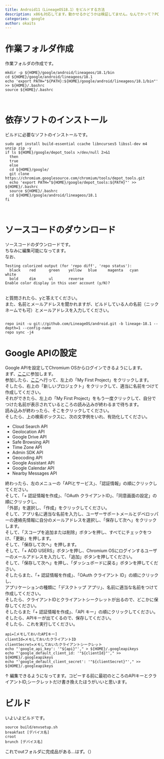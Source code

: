 ```yaml
---
title: Android11（LineageOS18.1）をビルドする方法
description: x86も対応してます。動かせるかどうかは検証してません。なんでかって？PCが処理落ちしたからです。（）あれ？なんか見たことあるような...？
categories: google
author: okaits
---
```

<h1>作業フォルダ作成</h1>
作業フォルダの作成です。<br>
<pre class="prettyprint"><code class="prettyprint lang-bash">mkdir -p ${HOME}/google/android/lineageos/18.1/bin
cd ${HOME}/google/android/lineageos/18.1
echo 'export PATH="${PATH}:${HOME}/google/android/lineageos/18.1/bin"' >> ${HOME}/.bashrc
source ${HOME}/.bashrc
</code></pre><br>
<h1>依存ソフトのインストール</h1>
ビルドに必要なソフトのインストールです。<br>
<pre class="prettyprint"><code class="prettyprint lang-bash">sudo apt install build-essential ccache libncurses5 libssl-dev m4 unzip zip -y
if ls ${HOME}/google/depot_tools >/dev/null 2>&1
  then
  true
  else
  cd ${HOME}/google/
  git clone https://chromium.googlesource.com/chromium/tools/depot_tools.git
  echo 'export PATH="${HOME}/google/depot_tools:${PATH}"' >> ${HOME}/.bashrc
  source ${HOME}/.bashrc
  cd ${HOME}/google/android/lineageos/18.1
fi
</code></pre><br>
<h1>ソースコードのダウンロード</h1>
ソースコードのダウンロードです。<br>
ちなみに編集可能になってます。<br>
なお、<br>
<pre class="prettyprint"><code class="prettyprint">Testing colorized output (for 'repo diff', 'repo status'):
  black    red      green    yellow   blue     magenta   cyan     white
  bold     dim      ul       reverse
Enable color display in this user account (y/N)?
</code></pre><br>
と質問されたら、yと答えてください。<br>
また、名前とメールアドレスを聞かれますが、ビルドしている人の名前（ニックネームでも可）とメールアドレスを入力してください。<br>
<pre class="prettyprint"><code class="prettyprint lang-bash">
repo init -u git://github.com/LineageOS/android.git -b lineage-18.1 --depth=1 --config-name
repo sync -j4
</code></pre>
<h1>Google APIの設定</h1>
Google APIを設定してChromium OSからログインできるようにします。<br>
まず、<a href="https://groups.google.com/a/chromium.org/forum/?fromgroups#!forum/chromium-dev">ここ</a>に参加します。<br>
参加したら、<a href="https://cloud.google.com/console">ここ</a>へ行って、左上の「My First Project」をクリックします。<br>
そしたら、右上の「新しいプロジェクト」をクリックして、適当に名前をつけて作成してください。<br>
それができたら、左上の「My First Project」をもう一度クリックして、自分でつけた名前が表示されているところの読み込みが終わるまで待ちます。<br>
読み込みが終わったら、そこをクリックしてください。<br>
そしたら、上の検索ボックスに、次の文字例をいれ、有効化してください。<br>
<ul>
<li>Cloud Search API<br></li>
<li>Geolocation API<br></li>
<li>Google Drive API<br></li>
<li>Safe Browsing API<br></li>
<li>Time Zone API<br></li>
<li>Admin SDK API<br></li>
<li>Geocoding API<br></li>
<li>Google Assistant API<br></li>
<li>Google Calendar API<br></li>
<li>Nearby Messages API<br></li>
</ul>
終わったら、左のメニューの「APIとサービス」、「認証情報」の順にクリックしてください。<br>
そして、「+ 認証情報を作成」、「OAuth クライアントID」、「同意画面の設定」の順にクリックし、<br>
「外部」を選択し、「作成」をクリックしてください。<br>
そして、アプリ名に適当な名前を入力し、ユーザーサポートメールとデベロッパーの連絡先情報に自分のメールアドレスを選択し、「保存して次へ」をクリックします。<br>
そして、「スコープを追加または削除」ボタンを押し、すべてにチェックをつけ、「更新」を押します。<br>
そして、「保存して次へ」を押します。<br>
そして、「+ ADD USERS」ボタンを押し、Chromium OSにログインするユーザーのメールアドレスを入力して、「追加」ボタンを押してください。<br>
そして、「保存して次へ」を押し、「ダッシュボードに戻る」ボタンを押してください。<br>
そしたらまた、「+ 認証情報を作成」、「OAuth クライアント ID」の順にクリックし、<br>
アプリケーションの種類に「デスクトップ アプリ」、名前に適当な名前をつけて作成してください。<br>
そしたら、クライアントIDとクライアントシークレットが出るので、どこかに保存してください。<br>
そしたらまた「+ 認証情報を作成」、「API キー」の順にクリックしてください。<br>
そしたら、APIキーが出てくるので、保存してください。<br>
そしたら、これを実行してください。<br>
<pre class="prettyprint"><code class="prettyprint lang-bash" contenteditable>api=[メモしておいたAPIキー]
clientId=メモしておいたクライアントID
clientSecret=メモしておいたクライアントシークレット
echo "'google_api_key': '"${api}"'," > ${HOME}/.googleapikeys
echo "'google_default_client_id: '"${clientId}"'," >> ${HOME}/.googleapikeys
echo "'google_default_client_secret': '"${clientSecret}"'," >> ${HOME}/.googleapikeys
</code></pre>
&uarr; 編集できるようになってます。コピーする前に最初のところのAPIキーとクライアントID,シークレットだけ書き換えたほうがいいと思います。<br>
<h1>ビルド</h1>
いよいよビルドです。<br>
<pre class="prettyprint"><code class="prettyprint lang-bash contenteditable">source build/envsetup.sh
breakfast [デバイス名]
croot
brunch [デバイス名]
</code></pre>
これでoutフォルダに完成品がある...はず。（）<br>